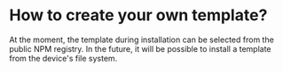 # How to create your own template?

At the moment, the template during installation can be selected from the public NPM registry. In the future, it will be possible to install a template from the device's file system.